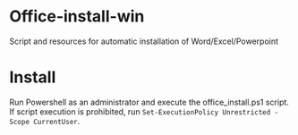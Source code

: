 # Office-install-win
Script and resources for automatic installation of Word/Excel/Powerpoint

# Install 
Run Powershell as an administrator and execute the office_install.ps1 script. 
If script execution is prohibited, run `Set-ExecutionPolicy Unrestricted -Scope CurrentUser`.